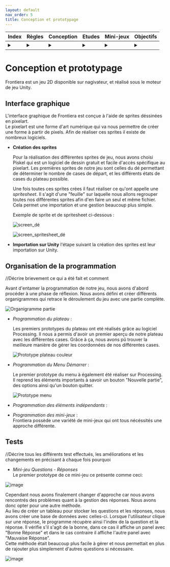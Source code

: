 ```yaml
---
layout: default
nav_order: 5
title: Conception et prototypage
---
```

| Index | Règles | Conception | Etudes | Mini-jeux | Objectifs |
| --------- | --------- | --------- | --------- | --------- | --------- |
| <details><summary></summary>[°](https://github.com/Makerspace-Amiens/2024-FrontieraApp/blob/main/docs/index.md)</details> | <details><summary></summary>[°](https://github.com/Makerspace-Amiens/2024-FrontieraApp/blob/main/docs/R%C3%A8gles.md)</details> | <details><summary></summary>[°](https://github.com/Makerspace-Amiens/2024-FrontieraApp/blob/main/docs/conception.md)</details> | <details><summary></summary>[°](https://github.com/Makerspace-Amiens/2024-FrontieraApp/blob/main/docs/etudes.md)</details> | <details><summary></summary>[°](https://github.com/Makerspace-Amiens/2024-FrontieraApp/blob/main/docs/mini-jeux.md)</details> | <details><summary></summary>[°](https://github.com/Makerspace-Amiens/2024-FrontieraApp/blob/main/docs/objectifs.md)</details> |

# Conception et prototypage
Frontiera est un jeu 2D disponible sur nagivateur, et réalisé sous le moteur de jeu Unity.

## Interface graphique
L'interface graphique de Frontiera est conçue à l'aide de sprites déssinées en pixelart.  
Le pixelart est une forme d'art numérique qui va nous permettre de créer une forme à partir de pixels. Afin de réaliser ces sprites il existe de nombreux logiciels.
* **Création des sprites**

  Pour la réalisation des différentes sprites de jeu, nous avons choisi Piskel qui est un logiciel de dessin gratuit et facile d'accès spécifique au pixelart. Les premières sprites de notre jeu sont celles du dé permettant de déterminer le nombre de cases de départ, et les différents états de cases du plateau possible.
  
  Une fois toutes ces sprites crées il faut réaliser ce qu'ont appelle une *spritesheet*. Il s'agit d'une "feuille" sur laquelle nous allons regrouper toutes nos différentes sprites afin d'en faire un seul et même fichier. Cela permet une importation et une gestion beaucoup plus simple.
  
  Exemple de sprite et de spritesheet ci-dessous :
  
   ![screen_dé](https://github.com/Makerspace-Amiens/2024-FrontieraApp/assets/158062961/d11bde4b-45fe-41c6-84dc-b878b79c3e3e)
  
   ![screen_spritesheet_dé](https://github.com/Makerspace-Amiens/2024-FrontieraApp/assets/158062961/70be1294-1a30-4364-ab11-7ddf08d37c63)

* **Importation sur Unity**
l'étape suivant la création des sprites est leur importation sur Unity. 
  
  
## Organisation de la programmation
//Décrire brievement ce qui a été fait et comment  

Avant d'entamer la programmation de notre jeu, nous avons d'abord procéder à une phase de réflexion. Nous avons défini et créer différents organigrammes qui retrace le déroulement du jeu avec une partie complète.  


![Organigramme partie](https://github.com/Makerspace-Amiens/2024-FrontieraApp/assets/158062961/6672c83a-fbe2-4252-b250-8953576d86ba)  



* *Programmation du plateau* :

  Les premiers prototypes du plateau ont eté réalisés grâce au logiciel Processing. Il nous a permis d'avoir un premier aperçu de notre plateau avec les différentes cases. Grâce à ça, nous avons pû trouver la meilleure manière de gérer les coordonnées de nos différentes cases.  

  ![Prototype plateau couleur](https://github.com/Makerspace-Amiens/2024-FrontieraApp/assets/158062961/05750076-c588-41d7-b03f-be6aeb16d0fc)

  
* *Programmation du Menu Démarrer* :

  Le premier prototype du menu à également été réaliser sur Processing. Il reprend les éléments importants à savoir un bouton "Nouvelle partie", des options ainsi qu'un bouton quitter.
  
  
  ![Prototype menu](https://github.com/Makerspace-Amiens/2024-FrontieraApp/assets/158062961/a7b8a378-d617-4961-86e3-6cc99f58d3c4)


  
* *Programmation des éléments indépendants* :

  
* *Programmation des mini-jeux* :  
  Frontiera possède une variété de mini-jeux qui ont tous nécéssités une approche différente. 

## Tests 
//Décrire tous les différents test effectués, les améliorations et les changements en précisant à chaque fois pourquoi
* *Mini-jeu Questions - Réponses*  
  Le premier prototype de ce mini-jeu ce présente comme ceci:  

![image](https://github.com/Makerspace-Amiens/2024-FrontieraApp/assets/158062961/1c843e64-9268-487c-9faf-5bf29b9951f4)  

Cependant nous avons finalement changer d'approche car nous avons rencontrés des problèmes quant à la gestion des réponses. Nous avons donc opter pour une autre méthode.  
Au lieu de créer un tableau pour stocker les questions et les réponses, nous avons créer une base de données avec celles-ci. Lorsque l'utilisateur clique sur une réponse, le programme récupère ainsi l'index de la question et la réponse. Il vérifie s'il s'agit de la bonne, dans ce cas il affiche un panel avec "Bonne Réponse" et dans le cas contraire il affiche l'autre panel avec "Mauvaise Réponse".   
Cette méthode était beaucoup plus facile à gérer et nous permettait en plus de rajouter plus simplement d'autres questions si nécessaire. 

 ![image](https://github.com/Makerspace-Amiens/2024-FrontieraApp/assets/158062961/c773be05-b513-4213-bf61-337e5a02ff20)  

 

 
 
